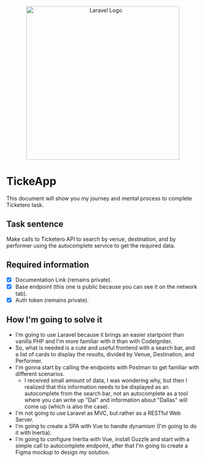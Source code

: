 <p align="center"><a href="https://laravel.com" target="_blank"><img src="https://raw.githubusercontent.com/laravel/art/master/logo-lockup/5%20SVG/2%20CMYK/1%20Full%20Color/laravel-logolockup-cmyk-red.svg" width="400" alt="Laravel Logo"></a></p>

# TickeApp
This document will show you my journey and mental process to complete Ticketero task.

## Task sentence
Make calls to Ticketero API to search by venue, destination, and by performer using the autocomplete service to get the required data.

## Required information
- [x] Documentation Link (remains private).   
- [x] Base endpoint (this one is public because you can see it on the network tab).   
- [x] Auth token (remains private).   

## How I'm going to solve it
- I'm going to use Laravel because it brings an easier startpoint than vanilla PHP and I'm more familiar with it than with CodeIgniter.   
- So, what is needed is a cute and useful frontend with a search bar, and a list of cards to display the results, divided by Venue, Destination, and Performer.   
- I'm gonna start by calling the endpoints with Postman to get familiar with different scenarios.   
  - I received small amount of data, I was wondering why, but then I realized that this information needs to be displayed as an autocomplete from the search bar, not an autocomplete as a tool where you can write up "Dal" and information about "Dallas" will come up (which is also the case).   
- I'm not going to use Laravel as MVC, but rather as a RESTful Web Server.   
- I'm going to create a SPA with Vue to handle dynamism (I'm going to do it with Inertia).   
- I'm going to configure Inertia with Vue, install Guzzle and start with a simple call to autocomplete endpoint, after that I'm going to create a Figma mockup to design my solution.   
